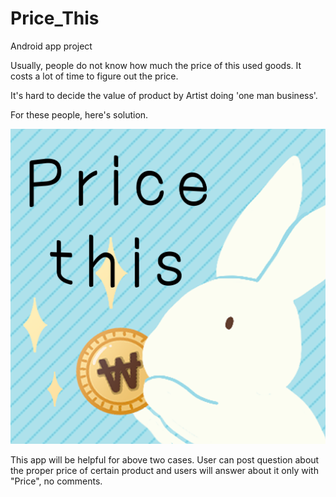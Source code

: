 # Price_This
Android app project

Usually, people do not know how much the price of this used goods.
It costs a lot of time to figure out the price.

It's hard to decide the value of product by Artist doing 'one man business'.

For these people, here's solution.

![logo](./Concept_image/logo.png)

This app will be helpful for above two cases.
User can post question about the proper price of certain product and users will answer about it only with "Price", no comments.

